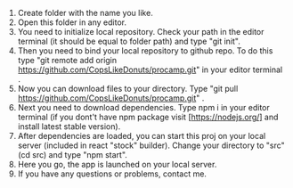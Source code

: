 1) Create folder with the name you like.
2) Open this folder in any editor.
3) You need to initialize local repository. Check your path in the     editor terminal (it should be equal to folder path) and type "git init".
4) Then you need to bind your local repository to github repo. To do this type "git remote add origin https://github.com/CopsLikeDonuts/procamp.git" in your editor terminal .
5) Now you can download files to your directory. Type "git pull https://github.com/CopsLikeDonuts/procamp.git" .
6) Next you need to download dependencies. Type npm i in your editor terminal (if you dont't have npm package visit [https://nodejs.org/] and install latest stable version).
7) After dependencies are loaded, you can start this proj on your local server (included in react "stock" builder). Change your directory to "src" (cd src) and type "npm start".
8) Here you go, the app is launched on your local server.
9) If you have any questions or problems, contact me.